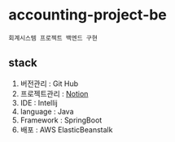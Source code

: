 accounting-project-be
=====================

    회계시스템 프로젝트 백엔드 구현

## stack
1. 버전관리 : Git Hub
2. 프로젝트관리 : [Notion](https://www.notion.so/22b25f8083dc48feb590e3f771826881?v=7734e63a3725468084fd4861ffed3727)
3. IDE : Intellij
4. language : Java
5. Framework : SpringBoot
6. 배포 : AWS ElasticBeanstalk
